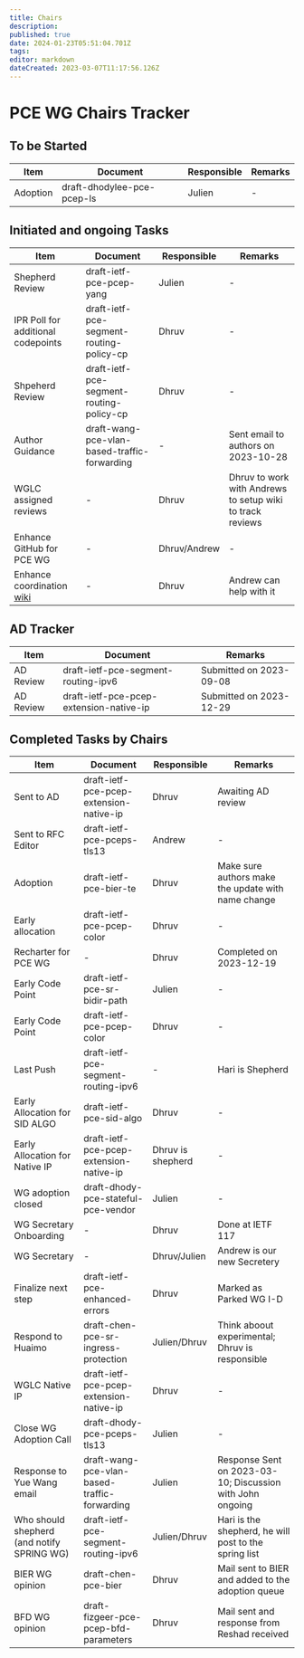 ```yaml
---
title: Chairs
description: 
published: true
date: 2024-01-23T05:51:04.701Z
tags: 
editor: markdown
dateCreated: 2023-03-07T11:17:56.126Z
---
```


# PCE WG Chairs Tracker

## To be Started
|Item|Document|Responsible|Remarks|
|---|---|---|---|
|Adoption|draft-dhodylee-pce-pcep-ls|Julien|-|


## Initiated and ongoing Tasks
|Item|Document|Responsible|Remarks|
|---|---|---|---|
| Shepherd Review | draft-ietf-pce-pcep-yang| Julien | - |
|IPR Poll for additional codepoints|draft-ietf-pce-segment-routing-policy-cp|Dhruv|-|
|Shpeherd Review|draft-ietf-pce-segment-routing-policy-cp|Dhruv|-|
|Author Guidance|draft-wang-pce-vlan-based-traffic-forwarding|-|Sent email to authors on 2023-10-28|
| WGLC assigned reviews | - | Dhruv | Dhruv to work with Andrews to setup wiki to track reviews |
| Enhance GitHub for PCE WG | - | Dhruv/Andrew | - |
| Enhance coordination [wiki](https://wiki.ietf.org/group/pce/coordination) | - | Dhruv | Andrew can help with it |

## AD Tracker
|Item|Document|Remarks|
|---|---|---|
|AD Review|draft-ietf-pce-segment-routing-ipv6|Submitted on 2023-09-08|
|AD Review|draft-ietf-pce-pcep-extension-native-ip|Submitted on 2023-12-29|

## Completed Tasks by Chairs
|Item|Document|Responsible|Remarks|
|---|---|---|---|
| Sent to AD | draft-ietf-pce-pcep-extension-native-ip | Dhruv | Awaiting AD review |
| Sent to RFC Editor | draft-ietf-pce-pceps-tls13 | Andrew | - |
| Adoption | draft-ietf-pce-bier-te | Dhruv | Make sure authors make the update with name change |
| Early allocation | draft-ietf-pce-pcep-color | Dhruv | - |
| Recharter for PCE WG | - | Dhruv | Completed on 2023-12-19 |
|Early Code Point|draft-ietf-pce-sr-bidir-path|Julien|-|
|Early Code Point|draft-ietf-pce-pcep-color|Dhruv|-|
| Last Push | draft-ietf-pce-segment-routing-ipv6 | -| Hari is Shepherd | 
| Early Allocation for SID ALGO | draft-ietf-pce-sid-algo | Dhruv | - |
| Early Allocation for Native IP | draft-ietf-pce-pcep-extension-native-ip | Dhruv is shepherd | - |
| WG adoption closed | draft-dhody-pce-stateful-pce-vendor | Julien | - |
| WG Secretary Onboarding | - | Dhruv | Done at IETF 117 |
| WG Secretary | - | Dhruv/Julien | Andrew is our new Secretery |
| Finalize next step | draft-ietf-pce-enhanced-errors | Dhruv | Marked as Parked WG I-D |
|Respond to Huaimo | draft-chen-pce-sr-ingress-protection | Julien/Dhruv | Think aboout experimental; Dhruv is responsible |
| WGLC Native IP | draft-ietf-pce-pcep-extension-native-ip | Dhruv | - |
| Close WG Adoption Call | draft-dhody-pce-pceps-tls13 | Julien | - |
|Response to Yue Wang email| draft-wang-pce-vlan-based-traffic-forwarding | Julien | Response Sent on 2023-03-10; Discussion with John ongoing |
|Who should shepherd (and notify SPRING WG) | draft-ietf-pce-segment-routing-ipv6 | Julien/Dhruv | Hari is the shepherd, he will post to the spring list | 
|BIER WG opinion|draft-chen-pce-bier|Dhruv|Mail sent to BIER and added to the adoption queue|
|BFD WG opinion|draft-fizgeer-pce-pcep-bfd-parameters|Dhruv|Mail sent and response from Reshad received|




